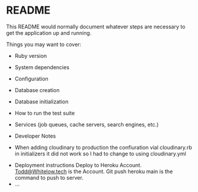 # README

This README would normally document whatever steps are necessary to get the
application up and running.

Things you may want to cover:

* Ruby version

* System dependencies

* Configuration

* Database creation

* Database initialization

* How to run the test suite

* Services (job queues, cache servers, search engines, etc.)

* Developer Notes
 - When adding cloudinary to production the confiuration vial cloudinary.rb in initializers it did not work so I had to change to using cloudinary.yml

* Deployment instructions
Deploy to Heroku Account. 
Todd@Whitelow.tech is the Account.
Git push heroku main is the command to push to server.
* ...
